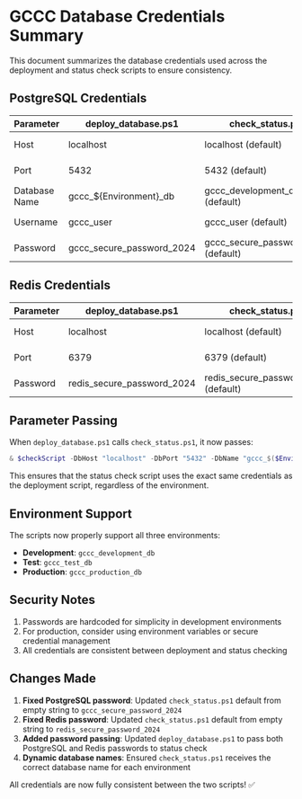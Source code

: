 # GCCC Database Credentials Summary

This document summarizes the database credentials used across the deployment and status check scripts to ensure consistency.

## PostgreSQL Credentials

| Parameter     | deploy_database.ps1       | check_status.ps1                    | Status                |
| ------------- | ------------------------- | ----------------------------------- | --------------------- |
| Host          | localhost                 | localhost (default)                 | ✅ Consistent         |
| Port          | 5432                      | 5432 (default)                      | ✅ Consistent         |
| Database Name | gccc\_${Environment}\_db  | gccc_development_db (default)       | ✅ Passed dynamically |
| Username      | gccc_user                 | gccc_user (default)                 | ✅ Consistent         |
| Password      | gccc_secure_password_2024 | gccc_secure_password_2024 (default) | ✅ Fixed & Consistent |

## Redis Credentials

| Parameter | deploy_database.ps1        | check_status.ps1                     | Status                |
| --------- | -------------------------- | ------------------------------------ | --------------------- |
| Host      | localhost                  | localhost (default)                  | ✅ Consistent         |
| Port      | 6379                       | 6379 (default)                       | ✅ Consistent         |
| Password  | redis_secure_password_2024 | redis_secure_password_2024 (default) | ✅ Fixed & Consistent |

## Parameter Passing

When `deploy_database.ps1` calls `check_status.ps1`, it now passes:

```powershell
& $checkScript -DbHost "localhost" -DbPort "5432" -DbName "gccc_$($Environment)_db" -DbUser "gccc_user" -DbPassword "gccc_secure_password_2024" -RedisPassword "redis_secure_password_2024"
```

This ensures that the status check script uses the exact same credentials as the deployment script, regardless of the environment.

## Environment Support

The scripts now properly support all three environments:

- **Development**: `gccc_development_db`
- **Test**: `gccc_test_db`
- **Production**: `gccc_production_db`

## Security Notes

1. Passwords are hardcoded for simplicity in development environments
2. For production, consider using environment variables or secure credential management
3. All credentials are consistent between deployment and status checking

## Changes Made

1. **Fixed PostgreSQL password**: Updated `check_status.ps1` default from empty string to `gccc_secure_password_2024`
2. **Fixed Redis password**: Updated `check_status.ps1` default from empty string to `redis_secure_password_2024`
3. **Added password passing**: Updated `deploy_database.ps1` to pass both PostgreSQL and Redis passwords to status check
4. **Dynamic database names**: Ensured `check_status.ps1` receives the correct database name for each environment

All credentials are now fully consistent between the two scripts! ✅
